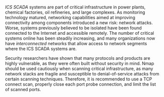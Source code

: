 _ICS SCADA_ systems are part of critical infrastructure in power plants, chemical factories, oil refineries, and large complexes. As monitoring technology matured, networking capabilities aimed at improving connectivity among components introduced a new risk: network attacks. Worse, systems previously believed to be isolated have been found connected to the Internet and accessible remotely. The number of critical systems online has been steadily increasing, and many organizations now have _interconnected_ networks that allow access to network segments where the ICS SCADA systems are.

Security researchers have shown that many protocols and products are highly vulnerable, as they were often built without security in mind. Nmap should be used cautiously when scanning critical infrastructure, as many network stacks are fragile and susceptible to denial-of-service attacks from certain scanning techniques. Therefore, it is recommended to use a TCP connect scan, properly close each port probe connection, and limit the list of scanned ports.
